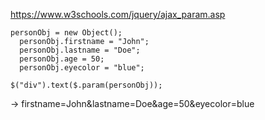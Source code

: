 https://www.w3schools.com/jquery/ajax_param.asp

```
personObj = new Object();
  personObj.firstname = "John";
  personObj.lastname = "Doe";
  personObj.age = 50;
  personObj.eyecolor = "blue"; 

$("div").text($.param(personObj));
```

-> firstname=John&lastname=Doe&age=50&eyecolor=blue